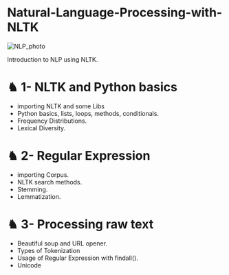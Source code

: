 # Natural-Language-Processing-with-NLTK

![NLP_photo]("https://github.com/Basel-anaya/Natural-Language-Processing-with-NLTK/blob/main/Assets/NAtural%20LAnguage%20processing.png")

Introduction to NLP using NLTK.

# ♞ 1- NLTK and Python basics
- importing NLTK and some Libs
- Python basics, lists, loops, methods, conditionals.
- Frequency Distributions.
- Lexical Diversity.

# ♞ 2- Regular Expression
- importing Corpus.
- NLTK search methods.
- Stemming.
- Lemmatization.

# ♞ 3- Processing raw text
- Beautiful soup and URL opener.
- Types of Tokenization
- Usage of Regular Expression with findall().
- Unicode 
